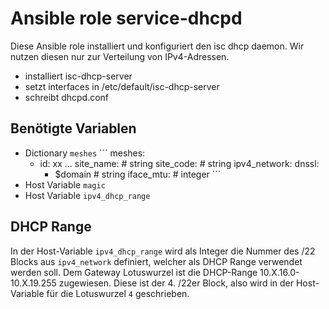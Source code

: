 # Ansible role service-dhcpd

Diese Ansible role installiert und konfiguriert den isc dhcp daemon.
Wir nutzen diesen nur zur Verteilung von IPv4-Adressen.

- installiert isc-dhcp-server
- setzt interfaces in /etc/default/isc-dhcp-server
- schreibt dhcpd.conf

## Benötigte Variablen

- Dictionary `meshes`
´´´
meshes:
  - id: xx
...
    site_name: # string
    site_code: # string
    ipv4_network:
    dnssl:
      - $domain # string
    iface_mtu: # integer
´´´
- Host Variable `magic`
- Host Variable `ipv4_dhcp_range`

## DHCP Range

In der Host-Variable `ipv4_dhcp_range` wird als Integer die Nummer des /22 Blocks aus `ipv4_network` definiert, welcher als DHCP Range verwendet werden soll. Dem Gateway Lotuswurzel ist die DHCP-Range 10.X.16.0-10.X.19.255 zugewiesen. Diese ist der 4. /22er Block, also wird in der Host-Variable für die Lotuswurzel `4` geschrieben.
